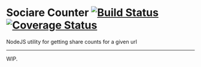 # Sociare Counter [![Build Status](https://travis-ci.org/Globobeet/sociare-counter.svg?branch=master)](https://travis-ci.org/Globobeet/sociare-counter) [![Coverage Status](https://coveralls.io/repos/Globobeet/sociare-counter/badge.svg)](https://coveralls.io/r/Globobeet/sociare-counter)
NodeJS utility for getting share counts for a given url

---

WIP.

